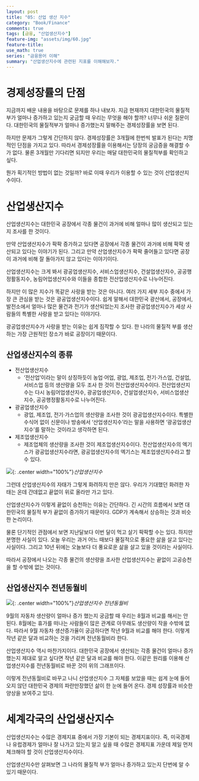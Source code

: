 ```yaml
---
layout: post
title: "05: 산업 생산 지수"
category: "Book/Finance"
comments: true
tags: [금융, "산업생산지수"]
feature-img: "assets/img/60.jpg"
feature-title:
use_math: true
series: "금융용어 이해"
summary: "산업생산지수에 관련된 지표를 이해해보자."
---
```


# 경제성장률의 단점

지금까지 배운 내용을 바탕으로 문제를 하나 내보자. 지금 현재까지 대한민국의 물질적 부가 얼마나 증가하고 있는지 궁금할 때 우리는 무엇을 해야 할까? 너무나 쉬운 질문이다. 대한민국의 물질적부가 얼마나 증가했는지 말해주는 경제성장률을 보면 된다.

하지만 문제가 그렇게 간단하지 않다. 경제성장률은 3개월에 한번씩 발표가 된다는 치명적인 단점을 가지고 있다. 따라서 경제성장률을 이용해서는 당장의 궁금증을 해결할 수가 없다. 물론 3개월만 기다리면 되지만 우리는 매달 대한민국의 물질적부를 확인하고 싶다.

뭔가 획기적인 방법이 없는 것일까? 바로 이때 우리가 이용할 수 있는 것이 산업생산지수이다.

# 산업생산지수

산업생산지수는 대한민국 공장에서 각종 물건이 과거에 비해 얼마나 많이 생산되고 있는지 조사를 한 것이다.

만약 산업생산지수가 팍팍 증가하고 있다면 공장에서 각종 물건이 과거에 비해 팍팍 생산되고 있다는 이야기가 된다. 그리고 만약 산업생산지수가 팍팍 줄어들고 있다면 공장이 과거에 비해 잘 돌아가지 않고 있다는 이야기이다.

산업생산지수는 크게 봐서 광공업생산지수, 서비스업생산지수, 건설업생산지수, 공공행정활동지수, 농림어업생산지수와 이들을 종합한 전산업생산지수로 나누어진다.

하지만 이 많은 지수가 똑같은 사랑을 받는 것은 아니다. 여러 가지 세부 지수 중에서 가장 큰 관심을 받는 것은 광공업생산지수이다. 쉽게 말해서 대한민국 광산에서, 공장에서, 발전소에서 얼마나 많은 물건과 전기가 생산되었는지 조사한 광공업생산지수가 세상 사람들의 특별한 사랑을 받고 있다는 이야기다.

광공업생산지수가 사랑을 받는 이유는 쉽게 짐작할 수 있다. 한 나라의 물질적 부를 생산하는 가장 근원적인 장소가 바로 공장이기 때문이다.

## 산업생산지수의 종류

- 전산업생산지수
  - ‘전산업’이라는 말이 상징하듯이 농업·어업, 광업, 제조업, 전기·가스업, 건설업, 서비스업 등의 생산량을 모두 조사 한 것이 전산업생산지수이다. 전산업생산지수는 다시 농림어업생산지수, 광공업생산지수, 건설업생산지수, 서비스업생산지수, 공공행정활동지수로 나누어진다.
- 광공업생산지수
  - 광업, 제조업, 전기·가스업의 생산량을 조사한 것이 광공업생산지수이다. 특별한 수식어 없이 신문이나 방송에서 ‘산업생산지수’라는 말을 사용하면 ‘광공업생산지수’를 말하는 것이라고 생각하면 된다.
- 제조업생산지수
  - 제조업체의 생산량을 조사한 것이 제조업생산지수이다. 전산업생산지수의 엑기스가 광공업생산지수라면, 광공업생산지수의 엑기스는 제조업생산지수라고 할 수 있다.

![](http://ecodemy.cafe24.com/20131017.jpg){: .center width="100%"}_산업생산지수_

그런데 산업생산지수의 자태가 그렇게 화려하지 만은 않다. 우리가 기대했던 화려한 자태는 온데 간데없고 끝없이 위로 올라만 가고 있다.

산업생산지수가 이렇게 끝없이 승천하는 이유는 간단하다. 긴 시간의 흐름에서 보면 대한민국의 물질적 부가 끝없이 증가하기 때문이다. GDP가 계속해서 상승하는 것과 비슷한 논리이다.

물론 단기적인 관점에서 보면 지난달보다 이번 달이 먹고 살기 팍팍할 수는 있다. 하지만 분명한 사실이 있다. 오늘 우리는 과거 어느 때보다 물질적으로 풍요한 삶을 살고 있다는 사실이다. 그리고 10년 뒤에는 오늘보다 더 풍요로운 삶을 살고 있을 것이라는 사실이다.

따라서 공장에서 나오는 각종 물건의 생산량을 조사한 산업생산지수는 끝없이 고공승천을 할 수밖에 없는 것이다.

## 산업생산지수 전년동월비

![](https://t1.daumcdn.net/cfile/tistory/2317764358B691E634){: .center width="100%"}_산업생산지수 전년동월비_

9월의 자동차 생산량이 얼마나 증가 했는지 궁금할 때 우리는 8월과 비교를 해서는 안 된다. 8월에는 휴가를 떠나는 사람들이 많은 관계로 아무래도 생산량이 작을 수밖에 없다. 따라서 9월 자동차 생산증가율이 궁금하다면 작년 9월과 비교를 해야 한다. 이렇게 작년 같은 달과 비교하는 것을 가리켜 전년동월비라 한다.

산업생산지수 역시 마찬가지이다. 대한민국 공장에서 생산되는 각종 물건이 얼마나 증가했는지 제대로 알고 싶다면 작년 같은 달과 비교를 해야 한다. 이같은 원리를 이용해 산업생산지수를 전년동월비로 바꾼 것이 위의 그래프이다.

이렇게 전년동월비로 바꾸고 나니 산업생산지수 그 자체를 보았을 때는 쉽게 눈에 들어오지 않던 대한민국 경제의 파란만장했던 삶이 한 눈에 들어 온다. 경제 성장률과 비슷한 양상을 보여주고 있다.

# 세계각국의 산업생산지수

산업생산지수는 수많은 경제지표 중에서 가장 기본이 되는 경제지표이다. 즉, 미국경제나 유럽경제가 얼마나 잘 나가고 있는지 알고 싶을 때 수많은 경제지표 가운데 제일 먼저 체크해야 할 것이 산업생산지수이다.

산업생산지수만 살펴보면 그 나라의 물질적 부가 얼마나 증가하고 있는지 단번에 알 수 있기 때문이다.
